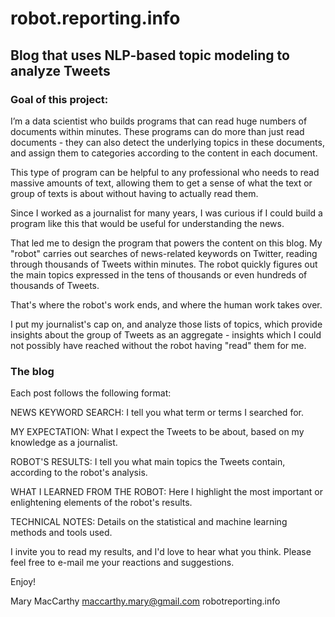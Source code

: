 # robot.reporting.info
## Blog that uses NLP-based topic modeling to analyze Tweets


### Goal of this project:
I’m a data scientist who builds programs that can read huge numbers of documents within minutes. These programs can do more than just read documents - they can also detect the underlying topics in these documents, and assign them to categories according to the content in each document. 

This type of program can be helpful to any professional who needs to read massive amounts of text, allowing them to get a sense of what the text or group of texts is about without having to actually read them.

Since I worked as a journalist for many years, I was curious if I could build a program like this that would be useful for understanding the news. 

That led me to design the program that powers the content on this blog. My "robot" carries out searches of news-related keywords on Twitter, reading through thousands of Tweets within minutes. The robot quickly figures out the main topics expressed in the tens of thousands or even hundreds of thousands of Tweets.


That's where the robot's work ends, and where the human work takes over.

I put my journalist's cap on, and analyze those lists of topics, which provide insights about the group of Tweets as an aggregate - insights which I could not possibly have reached without the robot having "read" them for me.


### The blog 
Each post follows the following format:

NEWS KEYWORD SEARCH: I tell you what term or terms I searched for.

MY EXPECTATION: What I expect the Tweets to be about, based on my knowledge as a journalist.

ROBOT'S RESULTS: I tell you what main topics the Tweets contain, according to the robot's analysis.

WHAT I LEARNED FROM THE ROBOT: Here I highlight the most important or enlightening elements of the robot's results.

TECHNICAL NOTES: Details on the statistical and machine learning methods and tools used.  


I invite you to read my results, and I'd love to hear what you think. Please feel free to e-mail me your reactions and suggestions.

Enjoy!

Mary MacCarthy
maccarthy.mary@gmail.com
robotreporting.info 